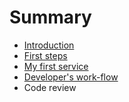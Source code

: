 # Summary

* [Introduction](README.md)
* [First steps](chapter1.md)
* [My first service](my-first-service.md)
* [Developer's work-flow](developers-work-flow.md)
* Code review


